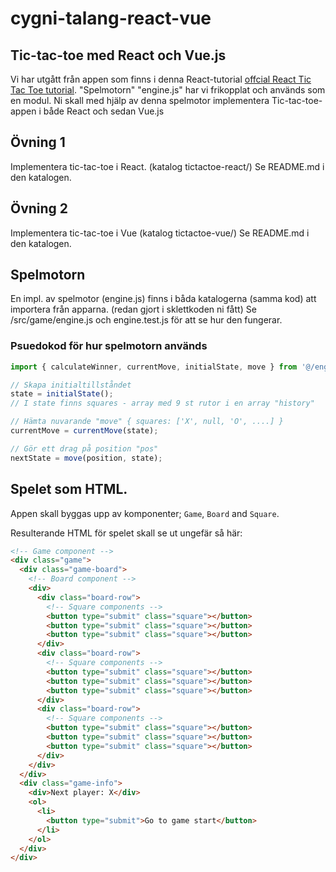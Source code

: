 # cygni-talang-react-vue


## Tic-tac-toe med React och Vue.js

Vi har utgått från appen som finns i denna React-tutorial [offcial React Tic Tac Toe tutorial](https://reactjs.org/tutorial/tutorial.html).
"Spelmotorn" "engine.js" har vi frikopplat och används som en modul.
Ni skall med hjälp av denna spelmotor implementera Tic-tac-toe-appen i både React och sedan Vue.js


## Övning 1
Implementera tic-tac-toe i React. (katalog tictactoe-react/)
Se README.md i den katalogen.

## Övning 2
Implementera tic-tac-toe i Vue (katalog tictactoe-vue/)
Se README.md i den katalogen.



## Spelmotorn
En impl. av spelmotor (engine.js) finns i båda katalogerna (samma kod) att importera från apparna.
(redan gjort i sklettkoden ni fått)
Se /src/game/engine.js och engine.test.js för att se hur den fungerar.

### Psuedokod för hur spelmotorn används

```js
import { calculateWinner, currentMove, initialState, move } from '@/engine/engine';

// Skapa initialtillståndet
state = initialState();
// I state finns squares - array med 9 st rutor i en array "history"

// Hämta nuvarande "move" { squares: ['X', null, 'O', ....] }  
currentMove = currentMove(state);

// Gör ett drag på position "pos"   
nextState = move(position, state);

```

## Spelet som HTML.

Appen skall byggas upp av komponenter; `Game`, `Board` and `Square`.


Resulterande HTML för spelet skall se ut ungefär så här:
```html
<!-- Game component -->
<div class="game">
  <div class="game-board">
    <!-- Board component -->
    <div>
      <div class="board-row">
        <!-- Square components -->
        <button type="submit" class="square"></button>
        <button type="submit" class="square"></button>
        <button type="submit" class="square"></button>
      </div>
      <div class="board-row">
        <!-- Square components -->
        <button type="submit" class="square"></button>
        <button type="submit" class="square"></button>
        <button type="submit" class="square"></button>
      </div>
      <div class="board-row">
        <!-- Square components -->
        <button type="submit" class="square"></button>
        <button type="submit" class="square"></button>
        <button type="submit" class="square"></button>
      </div>
    </div>
  </div>
  <div class="game-info">
    <div>Next player: X</div>
    <ol>
      <li>
        <button type="submit">Go to game start</button>
      </li>
    </ol>
  </div>
</div>
```



